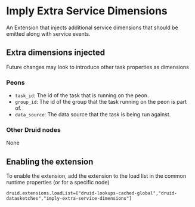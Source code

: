 <!--
~ Copyright (c) Imply Data, Inc. All rights reserved.
~
~ This software is the confidential and proprietary information
~ of Imply Data, Inc. You shall not disclose such Confidential
~ Information and shall use it only in accordance with the terms
~ of the license agreement you entered into with Imply.
-->

# Imply Extra Service Dimensions

An Extension that injects additional service dimensions that should be emitted along with service events.

## Extra dimensions injected

Future changes may look to introduce other task properties as dimensions

### Peons

- `task_id`: The id of the task that is running on the peon.
- `group_id`: The id of the group that the task running on the peon is part of.
- `data_source`: The data source that the task is being run against.

### Other Druid nodes

None

## Enabling the extension

To enable the extension, add the extension to the load list in the common runtime properties (or for a specific node)
```
druid.extensions.loadList=["druid-lookups-cached-global","druid-datasketches","imply-extra-service-dimensions"]
```